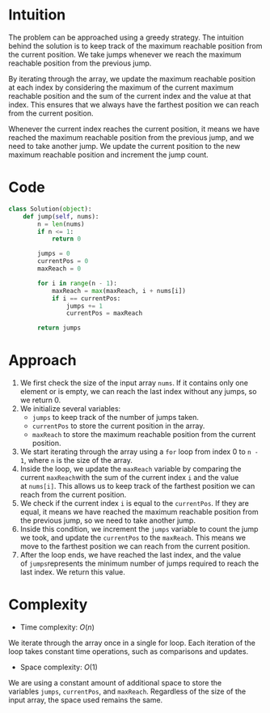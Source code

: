 # Intuition

The problem can be approached using a greedy strategy. The intuition behind the solution is to keep track of the maximum reachable position from the current position. We take jumps whenever we reach the maximum reachable position from the previous jump.

By iterating through the array, we update the maximum reachable position at each index by considering the maximum of the current maximum reachable position and the sum of the current index and the value at that index. This ensures that we always have the farthest position we can reach from the current position.

Whenever the current index reaches the current position, it means we have reached the maximum reachable position from the previous jump, and we need to take another jump. We update the current position to the new maximum reachable position and increment the jump count.

# Code

```python
class Solution(object):
    def jump(self, nums):
        n = len(nums)
        if n <= 1:
            return 0

        jumps = 0
        currentPos = 0
        maxReach = 0

        for i in range(n - 1):
            maxReach = max(maxReach, i + nums[i])
            if i == currentPos:
                jumps += 1
                currentPos = maxReach

        return jumps
```

# Approach

1. We first check the size of the input array `nums`. If it contains only one element or is empty, we can reach the last index without any jumps, so we return 0.
2. We initialize several variables:
    - `jumps` to keep track of the number of jumps taken.
    - `currentPos` to store the current position in the array.
    - `maxReach` to store the maximum reachable position from the current position.
3. We start iterating through the array using a `for` loop from index 0 to `n - 1`, where `n` is the size of the array.
4. Inside the loop, we update the `maxReach` variable by comparing the current `maxReach`with the sum of the current index `i` and the value at `nums[i]`. This allows us to keep track of the farthest position we can reach from the current position.
5. We check if the current index `i` is equal to the `currentPos`. If they are equal, it means we have reached the maximum reachable position from the previous jump, so we need to take another jump.
6. Inside this condition, we increment the `jumps` variable to count the jump we took, and update the `currentPos` to the `maxReach`. This means we move to the farthest position we can reach from the current position.
7. After the loop ends, we have reached the last index, and the value of `jumps`represents the minimum number of jumps required to reach the last index. We return this value.

# Complexity

- Time complexity: $O(n)$

We iterate through the array once in a single for loop. Each iteration of the loop takes constant time operations, such as comparisons and updates.

- Space complexity: $O(1)$

We are using a constant amount of additional space to store the variables `jumps`, `currentPos`, and `maxReach`. Regardless of the size of the input array, the space used remains the same.